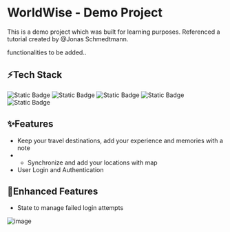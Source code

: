 # WorldWise - Demo Project 

This is a demo project which was built for learning purposes. Referenced a tutorial created by @Jonas Schmedtmann.

functionalities to be added..

## ⚡Tech Stack
<img alt="Static Badge" src="https://img.shields.io/badge/React-black?logo=react"> <img alt="Static Badge" src="https://img.shields.io/badge/CSS3-%232965f1?logo=css3"> <img alt="Static Badge" src="https://img.shields.io/badge/React--Router-white?logo=react router"> <img alt="Static Badge" src="https://img.shields.io/badge/React--Leaflet-leaflet?logo=leaflet"> <img alt="Static Badge" src="https://img.shields.io/badge/Json--server-blue?logo=json"> 

## ✨Features 
* Keep your travel destinations, add your experience and memories with a note
* * Synchronize and add your locations with map
* User Login and Authentication

## 🎉Enhanced Features 
* State to manage failed login attempts

![image](https://github.com/OneZ-9/-Demo-Project--worldwise/assets/57709367/0ca181e8-aad9-4fb7-ae33-5b85d3a02ce1)

